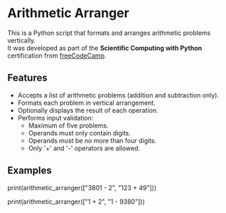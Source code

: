 # Arithmetic Arranger

This is a Python script that formats and arranges arithmetic problems vertically.  
It was developed as part of the **Scientific Computing with Python** certification from [freeCodeCamp](https://www.freecodecamp.org/).

## Features
- Accepts a list of arithmetic problems (addition and subtraction only).
- Formats each problem in vertical arrangement.
- Optionally displays the result of each operation.
- Performs input validation:
  - Maximum of five problems.
  - Operands must only contain digits.
  - Operands must be no more than four digits.
  - Only '+' and '-' operators are allowed.

## Examples
print(arithmetic_arranger(["3801 - 2", "123 + 49"]))

print(arithmetic_arranger(["1 + 2", "1 - 9380"]))

